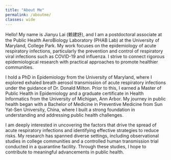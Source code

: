 ```yaml
---
title: "About Me"
permalink: /aboutme/
classes: wide
---
```


Hello! My name is Jianyu Lai (赖建妤), and I am a postdoctoral associate at the Public Health AeroBiology Laboratory (PHAB Lab) at the University of Maryland, College Park. My work focuses on the epidemiology of acute respiratory infections, particularly the prevention and control of respiratory viral infections such as COVID-19 and influenza. I strive to connect rigorous epidemiological research with practical approaches to promote healthier communities.

I hold a PhD in Epidemiology from the University of Maryland, where I explored exhaled breath aerosol transmission of acute respiratory infections under the guidance of Dr. Donald Milton. Prior to this, I earned a Master of Public Health in Epidemiology and a graduate certificate in Health Informatics from the University of Michigan, Ann Arbor. My journey in public health began with a Bachelor of Medicine in Preventive Medicine from Sun Yat-Sen University, China, where I built a strong foundation in understanding and addressing public health challenges.

I am deeply interested in uncovering the factors that drive the spread of acute respiratory infections and identifying effective strategies to reduce risks. My research has spanned diverse settings, including observational studies in college communities and a controlled human transmission trial conducted in a quarantine facility. Through these studies, I hope to contribute to meaningful advancements in public health.

